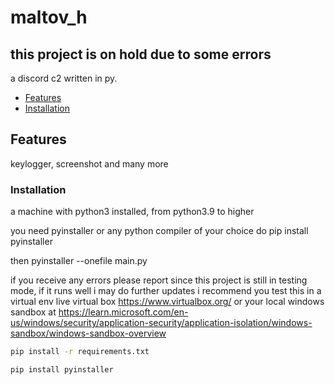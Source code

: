 # maltov_h
## this project is on hold due to some errors

a discord c2 written in py.


- [Features](#features)
- [Installation](#installation)


## Features

keylogger, screenshot and many more


### Installation

a machine with python3 installed, from python3.9 to higher

you need pyinstaller or any python compiler of your choice
do pip install pyinstaller

then pyinstaller --onefile main.py

if you receive any errors please report since this project is still in testing mode, if it runs well i may do further updates
i recommend you test this in a virtual env live virtual box https://www.virtualbox.org/ or your local windows sandbox at https://learn.microsoft.com/en-us/windows/security/application-security/application-isolation/windows-sandbox/windows-sandbox-overview

```bash
pip install -r requirements.txt

pip install pyinstaller
```
